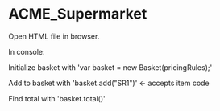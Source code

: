 # ACME_Supermarket

Open HTML file in browser. 

In console:

Initialize basket with 'var basket = new Basket(pricingRules);'

Add to basket with 'basket.add("SR1")' <- accepts item code

Find total with 'basket.total()'
